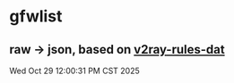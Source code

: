 # gfwlist
## raw -> json, based on [v2ray-rules-dat](https://github.com/Loyalsoldier/v2ray-rules-dat)
Wed Oct 29 12:00:31 PM CST 2025


